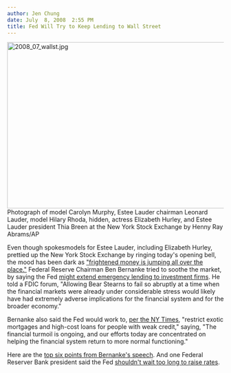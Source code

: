 ```yaml
---
author: Jen Chung
date: July  8, 2008  2:55 PM
title: Fed Will Try to Keep Lending to Wall Street
---
```


<p><img alt="2008_07_wallst.jpg" src="https://web.archive.org/web/20130724040252im_/http://gothamist.com/attachments/jen/2008_07_wallst.jpg" width="600" height="386"><br>
<span class="photo_caption">Photograph of model Carolyn Murphy, Estee Lauder chairman Leonard Lauder, model Hilary Rhoda, hidden, actress Elizabeth Hurley, and Estee Lauder president Thia Breen at the New York Stock Exchange by Henny Ray Abrams/AP</span></p>

<p>Even though spokesmodels for Estee Lauder, including Elizabeth Hurley, prettied up the New York Stock Exchange by ringing today&apos;s opening bell, the mood has been dark as <a href="https://web.archive.org/web/20130724040252/http://www.cnbc.com/id/25584338">&quot;frightened money is jumping all over the place.&quot;</a>  Federal Reserve Chairman Ben Bernanke tried to soothe the market, by saying the Fed <a href="https://web.archive.org/web/20130724040252/http://www.usatoday.com/money/economy/2008-07-08-bernanke_N.htm">might extend emergency lending to investment firms</a>.  He told a FDIC forum, &quot;Allowing Bear Stearns to fail so abruptly at a time when the financial markets were already under considerable stress would likely have had extremely adverse implications for the financial system and for the broader economy.&quot;</p>

<p>Bernanke also said the Fed would work to, <a href="https://web.archive.org/web/20130724040252/http://www.nytimes.com/2008/07/09/business/09housing.html">per the NY Times</a>, &quot;restrict exotic mortgages and high-cost loans for people with weak credit,&quot; saying, &quot;The financial turmoil is ongoing, and our efforts today are concentrated on helping the financial system return to more normal functioning.&quot;  </p>

<p>Here are the <a href="https://web.archive.org/web/20130724040252/http://blogs.wsj.com/economics/2008/07/08/bernankes-fdic-forum-highlights/">top six points from Bernanke&apos;s speech</a>.  And one Federal Reserver Bank president said the Fed <a href="https://web.archive.org/web/20130724040252/http://blogs.wsj.com/economics/2008/07/08/lacker-to-fed-dont-wait-too-long-on-rate/">shouldn&apos;t wait too long to raise rates</a>.</p>